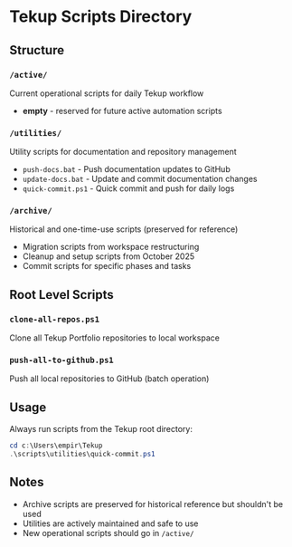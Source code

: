 # Tekup Scripts Directory

## Structure

### `/active/`

Current operational scripts for daily Tekup workflow

- **empty** - reserved for future active automation scripts

### `/utilities/`

Utility scripts for documentation and repository management

- `push-docs.bat` - Push documentation updates to GitHub
- `update-docs.bat` - Update and commit documentation changes
- `quick-commit.ps1` - Quick commit and push for daily logs

### `/archive/`

Historical and one-time-use scripts (preserved for reference)

- Migration scripts from workspace restructuring
- Cleanup and setup scripts from October 2025
- Commit scripts for specific phases and tasks

## Root Level Scripts

### `clone-all-repos.ps1`

Clone all Tekup Portfolio repositories to local workspace

### `push-all-to-github.ps1`

Push all local repositories to GitHub (batch operation)

## Usage

Always run scripts from the Tekup root directory:

```powershell
cd c:\Users\empir\Tekup
.\scripts\utilities\quick-commit.ps1
```

## Notes

- Archive scripts are preserved for historical reference but shouldn't be used
- Utilities are actively maintained and safe to use
- New operational scripts should go in `/active/`
